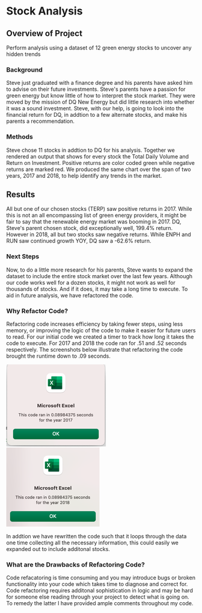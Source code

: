 # Stock Analysis

## Overview of Project
Perform analysis using a dataset of 12 green energy stocks to uncover any hidden trends

### Background 
Steve just graduated with a finance degree and his parents have asked him to advise on their future investments. Steve's parents have a passion for green energy but know little of how to interpret the stock market. They were moved by the mission of DQ New Energy but did little research into whether it was a sound investment. Steve, with our help, is going to look into the financial return for DQ, in addtion to a few alternate stocks, and make his parents a recommendation. 

### Methods 
Steve chose 11 stocks in addtion to DQ for his analysis. Together we rendered an output that shows for every stock the Total Daily Volume and Return on Investment. Positive returns are color coded green while negative returns are marked red. We produced the same chart over the span of two years, 2017 and 2018, to help identify any trends in the market. 

## Results
All but one of our chosen stocks (TERP) saw positive returns in 2017. While this is not an all encompassing list of green energy providers, it might be fair to say that the renewable energy market was booming in 2017. DQ, Steve's parent chosen stock, did exceptionally well, 199.4% return. 
However in 2018, all but two stocks saw negative returns. While ENPH and RUN saw continued growth YOY, DQ saw a -62.6% return. 

### Next Steps
Now, to do a little more research for his parents, Steve wants to expand the dataset to include the entire stock market over the last few years. Although our code works well for a dozen stocks, it might not work as well for thousands of stocks. And if it does, it may take a long time to execute.
To aid in future analysis, we have refactored the code.  

### Why Refactor Code?
Refactoring code increases efficiency by taking fewer steps, using less memory, or improving the logic of the code to make it easier for future users to read. 
For our initial code we created a timer to track how long it takes the code to execute. For 2017 and 2018 the code ran for .51 and .52 seconds respectively. The screenshots below illustrate that refactoring the code brought the runtime down to .09 seconds. 
 
![VBA_Challenege_2017](https://github.com/cfusco77/stock_analysis/blob/main/Resources/VBA_Challenege_2017.png)
![VBA_Challenege_2018](https://github.com/cfusco77/stock_analysis/blob/main/Resources/VBA_Challenege_2018.png) 

In addtion we have rewritten the code such that it loops through the data one time collecting all the necessary information, this could easily we expanded out to include additonal stocks.

### What are the Drawbacks of Refactoring Code?
Code refacatoring is time consuming and you may introduce bugs or broken functionality into your code which takes time to diagnose and correct for. Code refactoring requires additonal sophistication in logic and may be hard for someone else reading through your project to detect what is going on. To remedy the latter I have provided ample comments throughout my code. 

 
